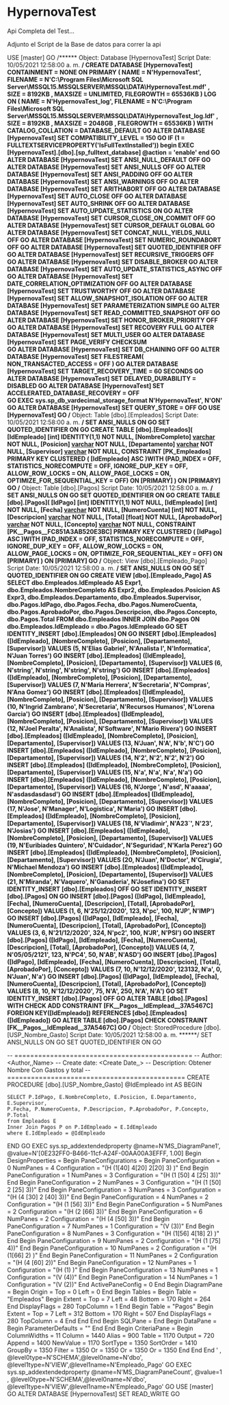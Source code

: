 # HypernovaTest
Api Completa del Test...

Adjunto el Script de la Base de datos para correr la api

USE [master]
GO
/****** Object:  Database [HypernovaTest]    Script Date: 10/05/2021 12:58:00 a. m. ******/
CREATE DATABASE [HypernovaTest]
 CONTAINMENT = NONE
 ON  PRIMARY 
( NAME = N'HypernovaTest', FILENAME = N'C:\Program Files\Microsoft SQL Server\MSSQL15.MSSQLSERVER\MSSQL\DATA\HypernovaTest.mdf' , SIZE = 8192KB , MAXSIZE = UNLIMITED, FILEGROWTH = 65536KB )
 LOG ON 
( NAME = N'HypernovaTest_log', FILENAME = N'C:\Program Files\Microsoft SQL Server\MSSQL15.MSSQLSERVER\MSSQL\DATA\HypernovaTest_log.ldf' , SIZE = 8192KB , MAXSIZE = 2048GB , FILEGROWTH = 65536KB )
 WITH CATALOG_COLLATION = DATABASE_DEFAULT
GO
ALTER DATABASE [HypernovaTest] SET COMPATIBILITY_LEVEL = 150
GO
IF (1 = FULLTEXTSERVICEPROPERTY('IsFullTextInstalled'))
begin
EXEC [HypernovaTest].[dbo].[sp_fulltext_database] @action = 'enable'
end
GO
ALTER DATABASE [HypernovaTest] SET ANSI_NULL_DEFAULT OFF 
GO
ALTER DATABASE [HypernovaTest] SET ANSI_NULLS OFF 
GO
ALTER DATABASE [HypernovaTest] SET ANSI_PADDING OFF 
GO
ALTER DATABASE [HypernovaTest] SET ANSI_WARNINGS OFF 
GO
ALTER DATABASE [HypernovaTest] SET ARITHABORT OFF 
GO
ALTER DATABASE [HypernovaTest] SET AUTO_CLOSE OFF 
GO
ALTER DATABASE [HypernovaTest] SET AUTO_SHRINK OFF 
GO
ALTER DATABASE [HypernovaTest] SET AUTO_UPDATE_STATISTICS ON 
GO
ALTER DATABASE [HypernovaTest] SET CURSOR_CLOSE_ON_COMMIT OFF 
GO
ALTER DATABASE [HypernovaTest] SET CURSOR_DEFAULT  GLOBAL 
GO
ALTER DATABASE [HypernovaTest] SET CONCAT_NULL_YIELDS_NULL OFF 
GO
ALTER DATABASE [HypernovaTest] SET NUMERIC_ROUNDABORT OFF 
GO
ALTER DATABASE [HypernovaTest] SET QUOTED_IDENTIFIER OFF 
GO
ALTER DATABASE [HypernovaTest] SET RECURSIVE_TRIGGERS OFF 
GO
ALTER DATABASE [HypernovaTest] SET  DISABLE_BROKER 
GO
ALTER DATABASE [HypernovaTest] SET AUTO_UPDATE_STATISTICS_ASYNC OFF 
GO
ALTER DATABASE [HypernovaTest] SET DATE_CORRELATION_OPTIMIZATION OFF 
GO
ALTER DATABASE [HypernovaTest] SET TRUSTWORTHY OFF 
GO
ALTER DATABASE [HypernovaTest] SET ALLOW_SNAPSHOT_ISOLATION OFF 
GO
ALTER DATABASE [HypernovaTest] SET PARAMETERIZATION SIMPLE 
GO
ALTER DATABASE [HypernovaTest] SET READ_COMMITTED_SNAPSHOT OFF 
GO
ALTER DATABASE [HypernovaTest] SET HONOR_BROKER_PRIORITY OFF 
GO
ALTER DATABASE [HypernovaTest] SET RECOVERY FULL 
GO
ALTER DATABASE [HypernovaTest] SET  MULTI_USER 
GO
ALTER DATABASE [HypernovaTest] SET PAGE_VERIFY CHECKSUM  
GO
ALTER DATABASE [HypernovaTest] SET DB_CHAINING OFF 
GO
ALTER DATABASE [HypernovaTest] SET FILESTREAM( NON_TRANSACTED_ACCESS = OFF ) 
GO
ALTER DATABASE [HypernovaTest] SET TARGET_RECOVERY_TIME = 60 SECONDS 
GO
ALTER DATABASE [HypernovaTest] SET DELAYED_DURABILITY = DISABLED 
GO
ALTER DATABASE [HypernovaTest] SET ACCELERATED_DATABASE_RECOVERY = OFF  
GO
EXEC sys.sp_db_vardecimal_storage_format N'HypernovaTest', N'ON'
GO
ALTER DATABASE [HypernovaTest] SET QUERY_STORE = OFF
GO
USE [HypernovaTest]
GO
/****** Object:  Table [dbo].[Empleados]    Script Date: 10/05/2021 12:58:00 a. m. ******/
SET ANSI_NULLS ON
GO
SET QUOTED_IDENTIFIER ON
GO
CREATE TABLE [dbo].[Empleados](
	[IdEmpleado] [int] IDENTITY(1,1) NOT NULL,
	[NombreCompleto] [varchar](50) NOT NULL,
	[Posicion] [varchar](50) NOT NULL,
	[Departamento] [varchar](50) NOT NULL,
	[Supervisor] [varchar](50) NOT NULL,
 CONSTRAINT [PK_Empleados] PRIMARY KEY CLUSTERED 
(
	[IdEmpleado] ASC
)WITH (PAD_INDEX = OFF, STATISTICS_NORECOMPUTE = OFF, IGNORE_DUP_KEY = OFF, ALLOW_ROW_LOCKS = ON, ALLOW_PAGE_LOCKS = ON, OPTIMIZE_FOR_SEQUENTIAL_KEY = OFF) ON [PRIMARY]
) ON [PRIMARY]
GO
/****** Object:  Table [dbo].[Pagos]    Script Date: 10/05/2021 12:58:00 a. m. ******/
SET ANSI_NULLS ON
GO
SET QUOTED_IDENTIFIER ON
GO
CREATE TABLE [dbo].[Pagos](
	[IdPago] [int] IDENTITY(1,1) NOT NULL,
	[IdEmpleado] [int] NOT NULL,
	[Fecha] [varchar](50) NOT NULL,
	[NumeroCuenta] [int] NOT NULL,
	[Descripcion] [varchar](100) NOT NULL,
	[Total] [float] NOT NULL,
	[AprobadoPor] [varchar](50) NOT NULL,
	[Concepto] [varchar](50) NOT NULL,
 CONSTRAINT [PK__Pagos__FC851A3AB520E3BC] PRIMARY KEY CLUSTERED 
(
	[IdPago] ASC
)WITH (PAD_INDEX = OFF, STATISTICS_NORECOMPUTE = OFF, IGNORE_DUP_KEY = OFF, ALLOW_ROW_LOCKS = ON, ALLOW_PAGE_LOCKS = ON, OPTIMIZE_FOR_SEQUENTIAL_KEY = OFF) ON [PRIMARY]
) ON [PRIMARY]
GO
/****** Object:  View [dbo].[Empleado_Pago]    Script Date: 10/05/2021 12:58:00 a. m. ******/
SET ANSI_NULLS ON
GO
SET QUOTED_IDENTIFIER ON
GO
CREATE VIEW [dbo].[Empleado_Pago]
AS
SELECT dbo.Empleados.IdEmpleado AS Expr1, dbo.Empleados.NombreCompleto AS Expr2, dbo.Empleados.Posicion AS Expr3, dbo.Empleados.Departamento, dbo.Empleados.Supervisor, dbo.Pagos.IdPago, dbo.Pagos.Fecha, 
                  dbo.Pagos.NumeroCuenta, dbo.Pagos.AprobadoPor, dbo.Pagos.Descripcion, dbo.Pagos.Concepto, dbo.Pagos.Total
FROM     dbo.Empleados INNER JOIN
                  dbo.Pagos ON dbo.Empleados.IdEmpleado = dbo.Pagos.IdEmpleado
GO
SET IDENTITY_INSERT [dbo].[Empleados] ON 
GO
INSERT [dbo].[Empleados] ([IdEmpleado], [NombreCompleto], [Posicion], [Departamento], [Supervisor]) VALUES (5, N'Elias Gabriel', N'Analista I', N'Informatica', N'Juan Torres')
GO
INSERT [dbo].[Empleados] ([IdEmpleado], [NombreCompleto], [Posicion], [Departamento], [Supervisor]) VALUES (6, N'string', N'string', N'string', N'string')
GO
INSERT [dbo].[Empleados] ([IdEmpleado], [NombreCompleto], [Posicion], [Departamento], [Supervisor]) VALUES (7, N'Maria Herrera', N'Secretaria', N'Compras', N'Ana Gomez')
GO
INSERT [dbo].[Empleados] ([IdEmpleado], [NombreCompleto], [Posicion], [Departamento], [Supervisor]) VALUES (10, N'Ingrid Zambrano', N'Secretaria', N'Recursos Humanos', N'Lorena Garcia')
GO
INSERT [dbo].[Empleados] ([IdEmpleado], [NombreCompleto], [Posicion], [Departamento], [Supervisor]) VALUES (12, N'Joel Peralta', N'Analista', N'Software', N'Mario Rivera')
GO
INSERT [dbo].[Empleados] ([IdEmpleado], [NombreCompleto], [Posicion], [Departamento], [Supervisor]) VALUES (13, N'Juan', N'A', N'b', N'C')
GO
INSERT [dbo].[Empleados] ([IdEmpleado], [NombreCompleto], [Posicion], [Departamento], [Supervisor]) VALUES (14, N'2', N'2', N'2', N'2')
GO
INSERT [dbo].[Empleados] ([IdEmpleado], [NombreCompleto], [Posicion], [Departamento], [Supervisor]) VALUES (15, N'a', N'a', N'a', N'a')
GO
INSERT [dbo].[Empleados] ([IdEmpleado], [NombreCompleto], [Posicion], [Departamento], [Supervisor]) VALUES (16, N'Jorge ', N'asd', N'aaaaa', N'asdasdasdasd')
GO
INSERT [dbo].[Empleados] ([IdEmpleado], [NombreCompleto], [Posicion], [Departamento], [Supervisor]) VALUES (17, N'Jose', N'Manager', N'Logistica', N'Maria')
GO
INSERT [dbo].[Empleados] ([IdEmpleado], [NombreCompleto], [Posicion], [Departamento], [Supervisor]) VALUES (18, N'Vladimir', N'A23`', N'23', N'Josias')
GO
INSERT [dbo].[Empleados] ([IdEmpleado], [NombreCompleto], [Posicion], [Departamento], [Supervisor]) VALUES (19, N'Euribiades Quintero', N'Cuidador', N'Seguridad', N'Karla Perez')
GO
INSERT [dbo].[Empleados] ([IdEmpleado], [NombreCompleto], [Posicion], [Departamento], [Supervisor]) VALUES (20, N'Juan', N'Doctor', N'Cirugia', N'Michael Mendoza')
GO
INSERT [dbo].[Empleados] ([IdEmpleado], [NombreCompleto], [Posicion], [Departamento], [Supervisor]) VALUES (21, N'Miranda', N'Vaquero', N'Ganaderia', N'Josefina')
GO
SET IDENTITY_INSERT [dbo].[Empleados] OFF
GO
SET IDENTITY_INSERT [dbo].[Pagos] ON 
GO
INSERT [dbo].[Pagos] ([IdPago], [IdEmpleado], [Fecha], [NumeroCuenta], [Descripcion], [Total], [AprobadoPor], [Concepto]) VALUES (1, 6, N'25/12/2020', 123, N'pc', 100, N'JP', N'IMP')
GO
INSERT [dbo].[Pagos] ([IdPago], [IdEmpleado], [Fecha], [NumeroCuenta], [Descripcion], [Total], [AprobadoPor], [Concepto]) VALUES (3, 6, N'21/12/2020', 324, N'pc2', 100, N'JR', N'PSI')
GO
INSERT [dbo].[Pagos] ([IdPago], [IdEmpleado], [Fecha], [NumeroCuenta], [Descripcion], [Total], [AprobadoPor], [Concepto]) VALUES (4, 7, N'05/05/2121', 123, N'PC4', 50, N'AB', N'ASD')
GO
INSERT [dbo].[Pagos] ([IdPago], [IdEmpleado], [Fecha], [NumeroCuenta], [Descripcion], [Total], [AprobadoPor], [Concepto]) VALUES (7, 10, N'12/12/2020', 123132, N'a', 0, N'Juan', N'a')
GO
INSERT [dbo].[Pagos] ([IdPago], [IdEmpleado], [Fecha], [NumeroCuenta], [Descripcion], [Total], [AprobadoPor], [Concepto]) VALUES (8, 10, N'12/12/2020', 75, N'A', 250, N'A', N'A')
GO
SET IDENTITY_INSERT [dbo].[Pagos] OFF
GO
ALTER TABLE [dbo].[Pagos]  WITH CHECK ADD  CONSTRAINT [FK__Pagos__IdEmplead__37A5467C] FOREIGN KEY([IdEmpleado])
REFERENCES [dbo].[Empleados] ([IdEmpleado])
GO
ALTER TABLE [dbo].[Pagos] CHECK CONSTRAINT [FK__Pagos__IdEmplead__37A5467C]
GO
/****** Object:  StoredProcedure [dbo].[USP_Nombre_Gasto]    Script Date: 10/05/2021 12:58:00 a. m. ******/
SET ANSI_NULLS ON
GO
SET QUOTED_IDENTIFIER ON
GO

-- =============================================
-- Author:		<Author,,Name>
-- Create date: <Create Date,,>
-- Description:	Obtener Nombre Con Gastos y total
-- =============================================
CREATE PROCEDURE [dbo].[USP_Nombre_Gasto]
@IdEmpleado int
AS
BEGIN

	SELECT P.IdPago, E.NombreCompleto, E.Posicion, E.Departamento, E.Supervisor,
	P.Fecha, P.NumeroCuenta, P.Descripcion, P.AprobadoPor, P.Concepto, P.Total
	from Empleados E 
	Inner Join Pagos P on P.IdEmpleado = E.IdEmpleado
	where E.IdEmpleado = @IdEmpleado
END
GO
EXEC sys.sp_addextendedproperty @name=N'MS_DiagramPane1', @value=N'[0E232FF0-B466-11cf-A24F-00AA00A3EFFF, 1.00]
Begin DesignProperties = 
   Begin PaneConfigurations = 
      Begin PaneConfiguration = 0
         NumPanes = 4
         Configuration = "(H (1[40] 4[20] 2[20] 3) )"
      End
      Begin PaneConfiguration = 1
         NumPanes = 3
         Configuration = "(H (1 [50] 4 [25] 3))"
      End
      Begin PaneConfiguration = 2
         NumPanes = 3
         Configuration = "(H (1 [50] 2 [25] 3))"
      End
      Begin PaneConfiguration = 3
         NumPanes = 3
         Configuration = "(H (4 [30] 2 [40] 3))"
      End
      Begin PaneConfiguration = 4
         NumPanes = 2
         Configuration = "(H (1 [56] 3))"
      End
      Begin PaneConfiguration = 5
         NumPanes = 2
         Configuration = "(H (2 [66] 3))"
      End
      Begin PaneConfiguration = 6
         NumPanes = 2
         Configuration = "(H (4 [50] 3))"
      End
      Begin PaneConfiguration = 7
         NumPanes = 1
         Configuration = "(V (3))"
      End
      Begin PaneConfiguration = 8
         NumPanes = 3
         Configuration = "(H (1[56] 4[18] 2) )"
      End
      Begin PaneConfiguration = 9
         NumPanes = 2
         Configuration = "(H (1 [75] 4))"
      End
      Begin PaneConfiguration = 10
         NumPanes = 2
         Configuration = "(H (1[66] 2) )"
      End
      Begin PaneConfiguration = 11
         NumPanes = 2
         Configuration = "(H (4 [60] 2))"
      End
      Begin PaneConfiguration = 12
         NumPanes = 1
         Configuration = "(H (1) )"
      End
      Begin PaneConfiguration = 13
         NumPanes = 1
         Configuration = "(V (4))"
      End
      Begin PaneConfiguration = 14
         NumPanes = 1
         Configuration = "(V (2))"
      End
      ActivePaneConfig = 0
   End
   Begin DiagramPane = 
      Begin Origin = 
         Top = 0
         Left = 0
      End
      Begin Tables = 
         Begin Table = "Empleados"
            Begin Extent = 
               Top = 7
               Left = 48
               Bottom = 170
               Right = 264
            End
            DisplayFlags = 280
            TopColumn = 1
         End
         Begin Table = "Pagos"
            Begin Extent = 
               Top = 7
               Left = 312
               Bottom = 170
               Right = 507
            End
            DisplayFlags = 280
            TopColumn = 4
         End
      End
   End
   Begin SQLPane = 
   End
   Begin DataPane = 
      Begin ParameterDefaults = ""
      End
   End
   Begin CriteriaPane = 
      Begin ColumnWidths = 11
         Column = 1440
         Alias = 900
         Table = 1170
         Output = 720
         Append = 1400
         NewValue = 1170
         SortType = 1350
         SortOrder = 1410
         GroupBy = 1350
         Filter = 1350
         Or = 1350
         Or = 1350
         Or = 1350
      End
   End
End
' , @level0type=N'SCHEMA',@level0name=N'dbo', @level1type=N'VIEW',@level1name=N'Empleado_Pago'
GO
EXEC sys.sp_addextendedproperty @name=N'MS_DiagramPaneCount', @value=1 , @level0type=N'SCHEMA',@level0name=N'dbo', @level1type=N'VIEW',@level1name=N'Empleado_Pago'
GO
USE [master]
GO
ALTER DATABASE [HypernovaTest] SET  READ_WRITE 
GO
